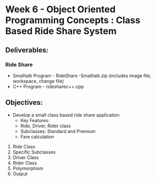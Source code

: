 # Week 6 - Object Oriented Programming Concepts : Class Based Ride Share System

## Deliverables:
### Ride Share
- Smalltalk Program - RideShare -Smalltalk.zip (includes image file, workspace, change file)
- C++ Program - ridesharec++.cpp


## Objectives:
- Develop a small class based ride share application
  - Key Features:
  - Ride, Driver, Rider class
  - Subclasses: Standard and Premium
  - Fare calculation 

1. Ride Class
2. Specific Subclasses
3. Driver Class
4. Rider Class
5. Polymorphism
6. Output
